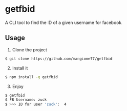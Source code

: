 getfbid
=======

A CLI tool to find the ID of a given username for facebook.

## Usage

1. Clone the project

```bash
$ git clone https://github.com/mangione77/getfbid
```

2. Install it

```bash
$ npm install -g getfbid
```

3. Enjoy

```bash
$ getfbid
$ FB Username: zuck
$ >>> ID for user 'zuck':  4
```

